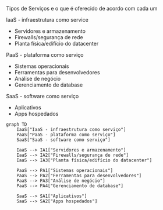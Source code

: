 Tipos de Serviços e o que é oferecido de acordo com cada um

IaaS - infraestrutura como service
- Servidores e armazenamento
- Firewalls/segurança de rede
- Planta física/edifício do datacenter

PaaS - plataforma como serviço
- Sistemas operacionais
- Ferramentas para desenvolvedores
- Análise de negócio
- Gerenciamento de database

SaaS - software como serviço
- Aplicativos
- Apps hospedados

```mermaid
graph TD
    IaaS["IaaS - infraestrutura como serviço"]
    PaaS["PaaS - plataforma como serviço"]
    SaaS["SaaS - software como serviço"]

    IaaS --> IA1["Servidores e armazenamento"]
    IaaS --> IA2["Firewalls/segurança de rede"]
    IaaS --> IA3["Planta física/edifício do datacenter"]

    PaaS --> PA1["Sistemas operacionais"]
    PaaS --> PA2["Ferramentas para desenvolvedores"]
    PaaS --> PA3["Análise de negócio"]
    PaaS --> PA4["Gerenciamento de database"]

    SaaS --> SA1["Aplicativos"]
    SaaS --> SA2["Apps hospedados"]
```